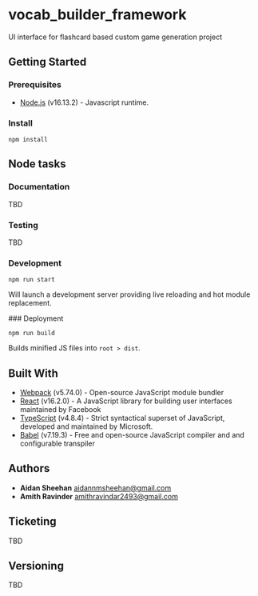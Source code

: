 # vocab_builder_framework

UI interface for flashcard based custom game generation project

## Getting Started

### Prerequisites

* [Node.js](http://nodejs.org/) (v16.13.2) - Javascript runtime.

### Install

````
npm install
````

## Node tasks

### Documentation
TBD

### Testing
TBD

### Development

````
npm run start
````

Will launch a development server providing live reloading and hot module replacement.

### Deployment

````
npm run build
````

Builds minified JS files into `root > dist`.

## Built With

* [Webpack](http://webpack.js.org) (v5.74.0) - Open-source JavaScript module bundler
* [React](http://reactjs.org/) (v16.2.0) - A JavaScript library for building user interfaces maintained by Facebook
* [TypeScript](https://www.typescriptlang.org/) (v4.8.4) - Strict syntactical superset of JavaScript, developed and maintained by Microsoft.
* [Babel](http://babeljs.io) (v7.19.3) - Free and open-source JavaScript compiler and and configurable transpiler

## Authors
* **Aidan Sheehan** <aidannmsheehan@gmail.com>
* **Amith Ravinder** <amithravindar2493@gmail.com>

## Ticketing
TBD

## Versioning
TBD